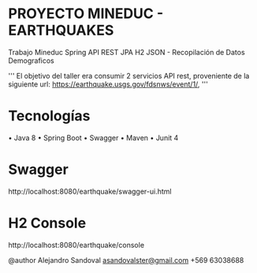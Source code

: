 # PROYECTO MINEDUC - EARTHQUAKES

Trabajo Mineduc Spring API REST JPA H2 JSON - Recopilación de Datos Demograficos

'''
El objetivo del taller era consumir 2 servicios API rest, proveniente de la siguiente url: https://earthquake.usgs.gov/fdsnws/event/1/, 
'''

# Tecnologías

•	Java 8 
•	Spring Boot 
•	Swagger
•	Maven
•	Junit 4


# Swagger

http://localhost:8080/earthquake/swagger-ui.html

# H2 Console

http://localhost:8080/earthquake/console



@author
Alejandro Sandoval
asandovalster@gmail.com
+569 63038688
